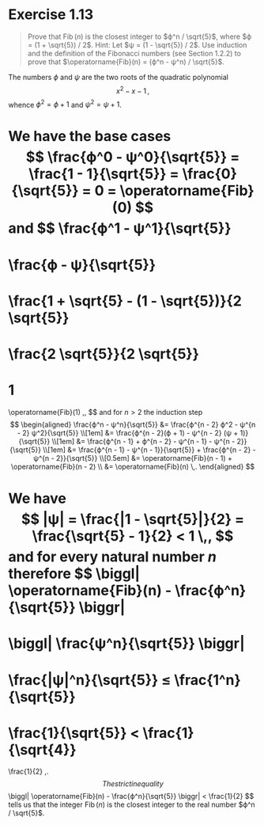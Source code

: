 # Exercise 1.13

> Prove that $\operatorname{Fib}(n)$ is the closest integer to $ϕ^n / \sqrt{5}$, where $ϕ = (1 + \sqrt{5}) / 2$.
> Hint:
> Let $ψ = (1 - \sqrt{5}) / 2$.
> Use induction and the definition of the Fibonacci numbers (see Section 1.2.2) to prove that $\operatorname{Fib}(n) = (ϕ^n - ψ^n) / \sqrt{5}$.



The numbers $ϕ$ and $ψ$ are the two roots of the quadratic polynomial
$$
    x^2 - x - 1 \,,
$$
whence $ϕ^2 = ϕ + 1$ and $ψ^2 = ψ + 1$.

We have the base cases
$$
    \frac{ϕ^0 - ψ^0}{\sqrt{5}}
    =
    \frac{1 - 1}{\sqrt{5}}
    =
    \frac{0}{\sqrt{5}}
    =
    0
    =
    \operatorname{Fib}(0)
$$
and
$$
  \frac{ϕ^1 - ψ^1}{\sqrt{5}}
  =
  \frac{ϕ - ψ}{\sqrt{5}}
  =
  \frac{1 + \sqrt{5} - (1 - \sqrt{5})}{2 \sqrt{5}}
  =
  \frac{2 \sqrt{5}}{2 \sqrt{5}}
  =
  1
  =
  \operatorname{Fib}(1) \,,
$$
and for $n > 2$ the induction step
$$
    \begin{aligned}
        \frac{ϕ^n - ψ^n}{\sqrt{5}}
        &=
        \frac{ϕ^{n - 2} ϕ^2 - ψ^{n - 2} ψ^2}{\sqrt{5}} \\[1em]
        &=
        \frac{ϕ^{n - 2}(ϕ + 1) - ψ^{n - 2} (ψ + 1)}{\sqrt{5}} \\[1em]
        &=
        \frac{ϕ^{n - 1} + ϕ^{n - 2} - ψ^{n - 1} - ψ^{n - 2}}{\sqrt{5}} \\[1em]
        &=
        \frac{ϕ^{n - 1} - ψ^{n - 1}}{\sqrt{5}}
        + \frac{ϕ^{n - 2} - ψ^{n - 2}}{\sqrt{5}} \\[0.5em]
        &=
        \operatorname{Fib}(n - 1) + \operatorname{Fib}(n - 2) \\
        &=
        \operatorname{Fib}(n) \,.
    \end{aligned}
$$

We have
$$
  |ψ| = \frac{|1 - \sqrt{5}|}{2} = \frac{\sqrt{5} - 1}{2} < 1 \,,
$$
and for every natural number $n$ therefore
$$
  \biggl| \operatorname{Fib}(n) - \frac{ϕ^n}{\sqrt{5}} \biggr|
  =
  \biggl| \frac{ψ^n}{\sqrt{5}} \biggr|
  =
  \frac{|ψ|^n}{\sqrt{5}}
  ≤
  \frac{1^n}{\sqrt{5}}
  =
  \frac{1}{\sqrt{5}}
  <
  \frac{1}{\sqrt{4}}
  =
  \frac{1}{2} \,.
$$
The strict inequality
$$
  \biggl| \operatorname{Fib}(n) - \frac{ϕ^n}{\sqrt{5}} \biggr|
  <
  \frac{1}{2}
$$
tells us that the integer $\operatorname{Fib}(n)$ is the closest integer to the real number $ϕ^n / \sqrt{5}$.
